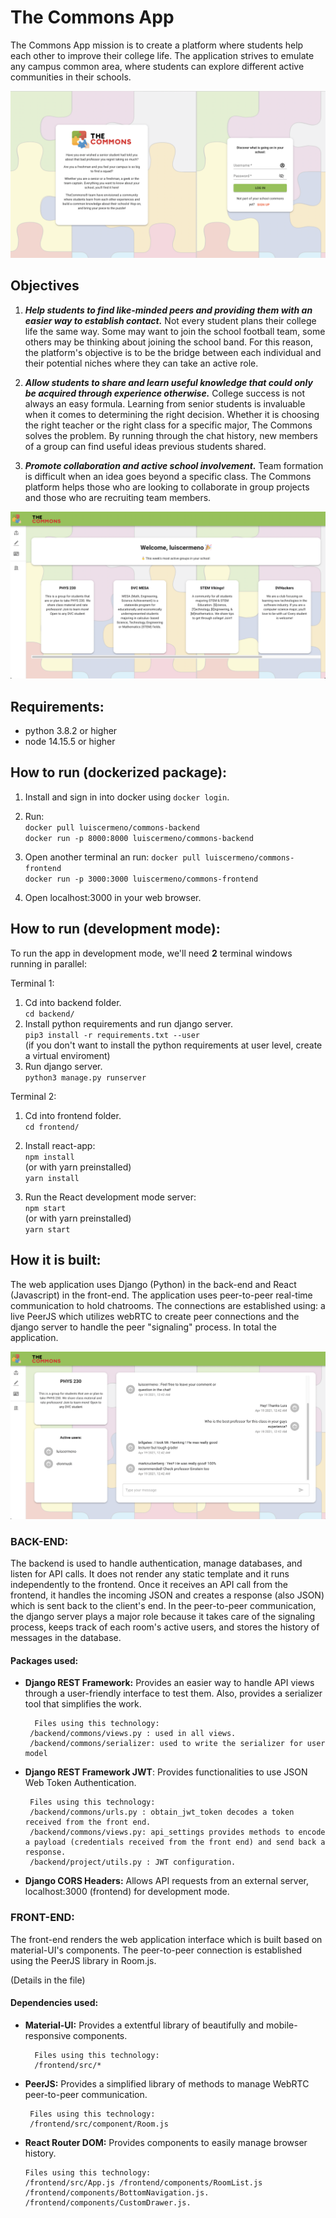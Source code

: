 # The Commons App

The Commons App mission is to create a platform where students help each other to improve their college life. The application strives to emulate any campus common area, where students can explore different active communities in their schools.

<img src="/ss/loginpage.png" title="loginpage">

## Objectives

1. ***Help students to find like-minded peers and providing them with an easier way to establish contact.*** Not every student plans their college life the same way. Some may want to join the school football team, some others may be thinking about joining the school band. For this reason, the platform's objective is to be the bridge between each individual and their potential niches where they can take an active role.

2. ***Allow students to share and learn useful knowledge that could only be acquired through experience otherwise.*** College success is not always an easy formula. Learning from senior students is invaluable when it comes to determining the right decision. Whether it is choosing the right teacher or the right class for a specific major, The Commons solves the problem. By running through the chat history, new members of a group can find useful ideas previous students shared.

3. ***Promote collaboration and active school involvement.*** Team formation is difficult when an idea goes beyond a specific class. The Commons platform helps those who are looking to collaborate in group projects and those who are recruiting team members.

<img src="/ss/homepage.png" title="homepage">

## Requirements:
 - python 3.8.2 or higher
 - node 14.15.5 or higher

## How to run (dockerized package):

1. Install and sign in into docker using `docker login`.  
2. Run:  
`docker pull luiscermeno/commons-backend`  
`docker run -p 8000:8000 luiscermeno/commons-backend`
3. Open another terminal an run:
`docker pull luiscermeno/commons-frontend`  
`docker run -p 3000:3000 luiscermeno/commons-frontend`  

3. Open localhost:3000 in your web browser.  

## How to run (development mode):
 
To run the app in development mode, we'll need **2** terminal windows
running in parallel:

Terminal 1:
1. Cd into backend folder.  
	`cd backend/`
2. Install python requirements and run django server.    
	`pip3 install -r requirements.txt --user`   
	(if you don't want to install the python requirements at
	 user level, create a virtual enviroment)
3. Run django server.   
	`python3 manage.py runserver`

Terminal 2:
1. Cd into frontend folder.  
	`cd frontend/`
2. Install react-app:  
	`npm install`  
	(or with yarn preinstalled)  
	`yarn install`  

3. Run the React development mode server:  
	`npm start`  
	(or with yarn preinstalled)  
	`yarn start`  
	
## How it is built:

The web application uses Django (Python) in the back-end and React (Javascript) in the front-end. The application uses
peer-to-peer real-time communication to hold chatrooms. The connections are established using: a live PeerJS which utilizes
webRTC to create peer connections and the django server to handle the peer "signaling" process. In total the application.

<img src="/ss/chatroom.png" title="chatroom">


### BACK-END:
The backend is used to handle authentication, manage databases, and listen for API calls. It does not render any static template and it runs independently to the frontend. Once it receives an API call from the frontend, it handles the incoming JSON and creates a response (also JSON) which is sent back to the client's end. In the peer-to-peer communication, the django server plays a major role because it takes care of the signaling process, keeps track of each room's active users, and stores the history of messages in the database.

#### Packages used:

 - **Django REST Framework:** Provides an easier way to handle API views through a user-friendly interface to test them. Also, provides a
   serializer tool that simplifies the work.
   
		 Files using this technology:   
		/backend/commons/views.py : used in all views.    
		/backend/commons/serializer: used to write the serializer for user model    
   
 - **Django REST Framework JWT**: Provides functionalities to use JSON Web
   Token Authentication.

		Files using this technology:   
		/backend/commons/urls.py : obtain_jwt_token decodes a token received from the front end. 
		/backend/commons/views.py: api_settings provides methods to encode a payload (credentials received from the front end) and send back a response.  
		/backend/project/utils.py : JWT configuration.  
	
 - **Django CORS Headers:**  Allows API requests from an external server, localhost:3000 (frontend) for development mode.

### FRONT-END:

The front-end renders the web application interface which is built based on material-UI's components. The peer-to-peer connection is established using the PeerJS library in Room.js.

(Details in the file)

#### Dependencies used:

 - **Material-UI:** Provides a extentful library of beautifully and mobile-responsive components.
  
		 Files using this technology:   
		 /frontend/src/*
   
  - **PeerJS:** Provides a simplified library of methods to manage WebRTC peer-to-peer communication.
   
		 Files using this technology:  
		 /frontend/src/component/Room.js
   
   - **React Router DOM:** Provides components to easily manage browser history. 
   
		 Files using this technology:  
		 /frontend/src/App.js /frontend/components/RoomList.js  
		 /frontend/components/BottomNavigation.js.   
		 /frontend/components/CustomDrawer.js.   
